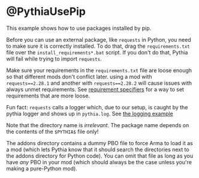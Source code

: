# @PythiaUsePip

This example shows how to use packages installed by pip.

Before you can use an external package, like `requests` in Python, you need to
make sure it is correctly installed. To do that, drag the `requirements.txt`
file over the `install_requirements*.bat` script. If you don't do that, Pythia
will fail while trying to import `requests`.

Make sure your requirements in the `requirements.txt` file are loose enough so
that different mods don't conflict later. using a mod with `requests==2.28.1`
and another with `requests==2.28.2` will cause issues with always unmet
requirements. See [requirement specifiers](https://pip.pypa.io/en/stable/reference/requirement-specifiers/)
for a way to set requirements that are more loose.

Fun fact: `requests` calls a logger which, due to our setup, is caught by the
pythia logger and shows up in `pythia.log`. See [the logging example](../@PythiaLogging/README.md)

Note that the directory name is _irrelevant_. The package name depends on the
contents of the `$PYTHIA$` file only!

The addons directory contains a dummy PBO file to force Arma to load it as a
mod (which lets Pythia know that it should search the directories next to the
addons directory for Python code). You can omit that file as long as you have
_any_ PBO in your mod (which should always be the case unless you're making a
pure-Python mod).
